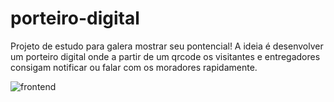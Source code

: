 # porteiro-digital
Projeto de estudo para galera mostrar seu pontencial! A ideia é desenvolver um porteiro digital onde a partir de um qrcode os visitantes e entregadores consigam notificar ou falar com os moradores rapidamente.


![frontend](./images/frontend.png)